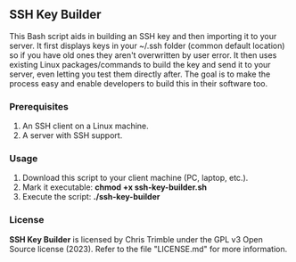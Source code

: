 ## SSH Key Builder

This Bash script aids in building an SSH key and then importing it to your server. It first displays keys in your \~/.ssh folder (common default location) so if you have old ones they aren't overwritten by user error. It then uses existing Linux packages/commands to build the key and send it to your server, even letting you test them directly after. The goal is to make the process easy and enable developers to build this in their software too.

### Prerequisites

1. An SSH client on a Linux machine.
2. A server with SSH support.

### Usage

1. Download this script to your client machine (PC, laptop, etc.).
2. Mark it executable: **chmod +x ssh-key-builder.sh**
3. Execute the script: **./ssh-key-builder**

### License

**SSH Key Builder** is licensed by Chris Trimble under the GPL v3 Open Source license (2023). Refer to the file "LICENSE.md" for more information.
